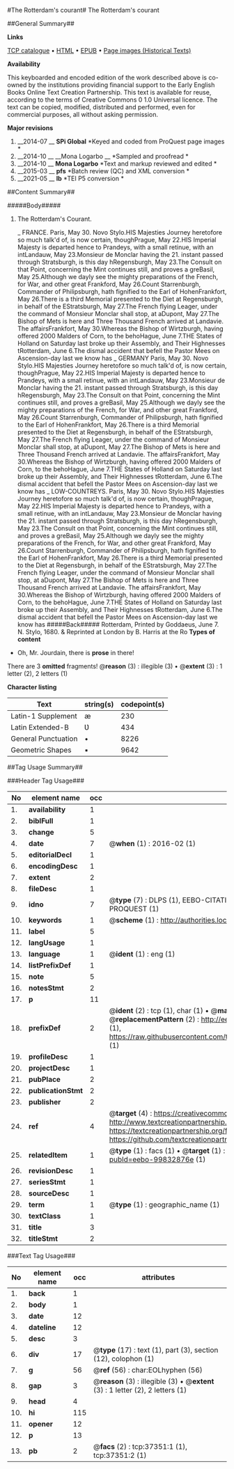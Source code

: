 #The Rotterdam's courant#
The Rotterdam's courant

##General Summary##

**Links**

[TCP catalogue](http://www.ota.ox.ac.uk/tcp/)  • 
[HTML](http://tei.it.ox.ac.uk/tcp/Texts-HTML/free/A57/A57688.html)  • 
[EPUB](http://tei.it.ox.ac.uk/tcp/Texts-EPUB/free/A57/A57688.epub) • 
[Page images (Historical Texts)](https://historicaltexts.jisc.ac.uk/eebo-99832876e)

**Availability**

This keyboarded and encoded edition of the work described above is co-owned by the
    institutions providing financial support to the Early English Books Online Text Creation
    Partnership. This text is available for reuse, according to the terms of  Creative Commons 0 1.0 Universal
    licence. The text can be copied, modified, distributed and performed, even for commercial
    purposes, all without asking permission.

**Major revisions**

1. __2014-07 __ __SPi Global__ *Keyed and coded from ProQuest page images *
1. __2014-10 __ __Mona Logarbo __ *Sampled and proofread *
1. __2014-10 __ __Mona Logarbo__ *Text and markup reviewed and edited *
1. __2015-03 __ __pfs__ *Batch review (QC) and XML conversion *
1. __2021-05 __ __lb__ *TEI P5 conversion *

##Content Summary##

#####Body#####

1. The Rotterdam's Courant.

    _ FRANCE.
Paris, May 30. Novo Stylo.HIS Majesties Journey heretofore so much talk'd of, is now certain, thoughPrague, May 22.HIS Imperial Majesty is departed hence to Prandeys, with a small retinue, with an intLandauw, May 23.Monsieur de Monclar having the 21. instant passed through Stratsburgh, is this day hRegensburgh, May 23.The Consult on that Point, concerning the Mint continues still, and proves a greBasil, May 25.Although we dayly see the mighty preparations of the French, for War, and other great Frankford, May 26.Count Starrenburgh, Commander of Philipsburgh, hath fignified to the Earl of HohenFrankfort, May 26.There is a third Memorial presented to the Diet at Regensburgh, in behalf of the EStratsburgh, May 27.The French flying Leager, under the command of Monsieur Monclar shall stop, at aDupont, May 27.The Bishop of Mets is here and Three Thousand French arrived at Landavie. The affairsFrankfort, May 30.Whereas the Bishop of Wirtzburgh, having offered 2000 Malders of Corn, to the behoHague, June 7.THE States of Holland on Saturday last broke up their Assembly, and Their Highnesses tRotterdam, June 6.The dismal accident that befell the Pastor Mees on Ascension-day last we know has 
    _ GERMANY
Paris, May 30. Novo Stylo.HIS Majesties Journey heretofore so much talk'd of, is now certain, thoughPrague, May 22.HIS Imperial Majesty is departed hence to Prandeys, with a small retinue, with an intLandauw, May 23.Monsieur de Monclar having the 21. instant passed through Stratsburgh, is this day hRegensburgh, May 23.The Consult on that Point, concerning the Mint continues still, and proves a greBasil, May 25.Although we dayly see the mighty preparations of the French, for War, and other great Frankford, May 26.Count Starrenburgh, Commander of Philipsburgh, hath fignified to the Earl of HohenFrankfort, May 26.There is a third Memorial presented to the Diet at Regensburgh, in behalf of the EStratsburgh, May 27.The French flying Leager, under the command of Monsieur Monclar shall stop, at aDupont, May 27.The Bishop of Mets is here and Three Thousand French arrived at Landavie. The affairsFrankfort, May 30.Whereas the Bishop of Wirtzburgh, having offered 2000 Malders of Corn, to the behoHague, June 7.THE States of Holland on Saturday last broke up their Assembly, and Their Highnesses tRotterdam, June 6.The dismal accident that befell the Pastor Mees on Ascension-day last we know has 
    _ LOW-COUNTREYS.
Paris, May 30. Novo Stylo.HIS Majesties Journey heretofore so much talk'd of, is now certain, thoughPrague, May 22.HIS Imperial Majesty is departed hence to Prandeys, with a small retinue, with an intLandauw, May 23.Monsieur de Monclar having the 21. instant passed through Stratsburgh, is this day hRegensburgh, May 23.The Consult on that Point, concerning the Mint continues still, and proves a greBasil, May 25.Although we dayly see the mighty preparations of the French, for War, and other great Frankford, May 26.Count Starrenburgh, Commander of Philipsburgh, hath fignified to the Earl of HohenFrankfort, May 26.There is a third Memorial presented to the Diet at Regensburgh, in behalf of the EStratsburgh, May 27.The French flying Leager, under the command of Monsieur Monclar shall stop, at aDupont, May 27.The Bishop of Mets is here and Three Thousand French arrived at Landavie. The affairsFrankfort, May 30.Whereas the Bishop of Wirtzburgh, having offered 2000 Malders of Corn, to the behoHague, June 7.THE States of Holland on Saturday last broke up their Assembly, and Their Highnesses tRotterdam, June 6.The dismal accident that befell the Pastor Mees on Ascension-day last we know has 
#####Back#####
Rotterdam, Printed by Goddaeus, June 7. N. Stylo, 1680. & Reprinted at London by B. Harris at the Ro
**Types of content**

  * Oh, Mr. Jourdain, there is **prose** in there!

There are 3 **omitted** fragments! 
 @__reason__ (3) : illegible (3)  •  @__extent__ (3) : 1 letter (2), 2 letters (1)

**Character listing**


|Text|string(s)|codepoint(s)|
|---|---|---|
|Latin-1 Supplement|æ|230|
|Latin Extended-B|Ʋ|434|
|General Punctuation|•|8226|
|Geometric Shapes|▪|9642|

##Tag Usage Summary##

###Header Tag Usage###

|No|element name|occ|attributes|
|---|---|---|---|
|1.|__availability__|1||
|2.|__biblFull__|1||
|3.|__change__|5||
|4.|__date__|7| @__when__ (1) : 2016-02 (1)|
|5.|__editorialDecl__|1||
|6.|__encodingDesc__|1||
|7.|__extent__|2||
|8.|__fileDesc__|1||
|9.|__idno__|7| @__type__ (7) : DLPS (1), EEBO-CITATION (1), VID (1), EEBO-PROQUEST (1), STC (2), PROQUEST (1)|
|10.|__keywords__|1| @__scheme__ (1) : http://authorities.loc.gov/ (1)|
|11.|__label__|5||
|12.|__langUsage__|1||
|13.|__language__|1| @__ident__ (1) : eng (1)|
|14.|__listPrefixDef__|1||
|15.|__note__|5||
|16.|__notesStmt__|2||
|17.|__p__|11||
|18.|__prefixDef__|2| @__ident__ (2) : tcp (1), char (1)  •  @__matchPattern__ (2) : ([0-9\-]+):([0-9IVX]+) (1), (.+) (1)  •  @__replacementPattern__ (2) : http://eebo.chadwyck.com/downloadtiff?vid=$1&page=$2 (1), https://raw.githubusercontent.com/textcreationpartnership/Texts/master/tcpchars.xml#$1 (1)|
|19.|__profileDesc__|1||
|20.|__projectDesc__|1||
|21.|__pubPlace__|2||
|22.|__publicationStmt__|2||
|23.|__publisher__|2||
|24.|__ref__|4| @__target__ (4) : https://creativecommons.org/publicdomain/zero/1.0/ (1), http://www.textcreationpartnership.org/docs/. (1), https://textcreationpartnership.org/faq/#faq05 (1), https://github.com/textcreationpartnership (1)|
|25.|__relatedItem__|1| @__type__ (1) : facs (1)  •  @__target__ (1) : https://data.historicaltexts.jisc.ac.uk/view?pubId=eebo-99832876e (1)|
|26.|__revisionDesc__|1||
|27.|__seriesStmt__|1||
|28.|__sourceDesc__|1||
|29.|__term__|1| @__type__ (1) : geographic_name (1)|
|30.|__textClass__|1||
|31.|__title__|3||
|32.|__titleStmt__|2||


###Text Tag Usage###

|No|element name|occ|attributes|
|---|---|---|---|
|1.|__back__|1||
|2.|__body__|1||
|3.|__date__|12||
|4.|__dateline__|12||
|5.|__desc__|3||
|6.|__div__|17| @__type__ (17) : text (1), part (3), section (12), colophon (1)|
|7.|__g__|56| @__ref__ (56) : char:EOLhyphen (56)|
|8.|__gap__|3| @__reason__ (3) : illegible (3)  •  @__extent__ (3) : 1 letter (2), 2 letters (1)|
|9.|__head__|4||
|10.|__hi__|115||
|11.|__opener__|12||
|12.|__p__|13||
|13.|__pb__|2| @__facs__ (2) : tcp:37351:1 (1), tcp:37351:2 (1)|

